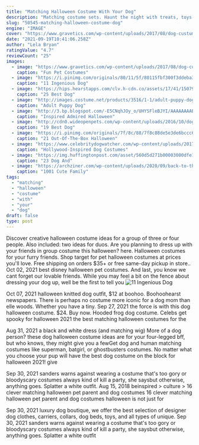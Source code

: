 ```yaml
---
title: "Matching Halloween Costume With Your Dog"
description: "Matching costume sets. Haunt the night with treats, toys and more. Frightfully fun dog toys.  Halloween dog clothes (3) bootique (140) halloween cat toys (12) halloween accessories (48)"
slug: "50545-matching-halloween-costume-dog"
engine: "IMAGE"
cover: "https://www.gravetics.com/wp-content/uploads/2017/08/dog-custumes-halloween.jpg"
date: "2021-09-19T10:41:06.258Z"
author: "Lela Bryan"
ratingValue: "4.7"
reviewCount: "25"
images:
  - image: "https://www.gravetics.com/wp-content/uploads/2017/08/dog-custumes-halloween.jpg"
    caption: "Fun Pet Costumes"
  - image: "https://i.pinimg.com/originals/80/11/5f/80115fbf300f3ddeba36dd67ecd7c70b.jpg"
    caption: "11 Ingenious Dog"
  - image: "https://hips.hearstapps.com/clv.h-cdn.co/assets/17/41/1507925847-mermaid-ariel-sebastian-the-crab-costumes-11.jpg?crop=1.0xw:1xh;center,top&resize=480:*"
    caption: "25 Best Dog"
  - image: "http://images.costume.net/products/3516/1-1/adult-puppy-dog-ears-and-tail.jpg"
    caption: "Adult Puppy Dog"
  - image: "http://3.bp.blogspot.com/-E5CNqhJOy_o/UHYSFleBJYI/AAAAAAAAB-I/dAm1GA9od9Y/s1600/halloween7.jpg"
    caption: "Inspired Admired Halloween"
  - image: "http://cdn0.wideopenpets.com/wp-content/uploads/2016/10/dogs.jpg"
    caption: "19 Best Dog"
  - image: "https://i.pinimg.com/originals/7f/8c/88/7f8c88de5e3de6bccc6647680a71a523.jpg"
    caption: "21 Out-Of-The-Box Halloween"
  - image: "https://www.celebritydogwatcher.com/wp-content/uploads/2017/07/funny_hollywood_dog_costume.jpg"
    caption: "Hollywood-Inspired Dog Costumes"
  - image: "https://img.huffingtonpost.com/asset/560d5d271b00003000dfe155.jpeg?ops=scalefit_600_noupscale"
    caption: "23 Dog And"
  - image: "https://archziner.com/wp-content/uploads/2020/09/back-to-the-future-inspired-family-halloween-costumes-child-dressed-as-doc-mom-and-dad-as-lorraine-marty-mcfly.jpg"
    caption: "1001 Cute Family"
tags:
  - "matching"
  - "halloween"
  - "costume"
  - "with"
  - "your"
  - "dog"
draft: false
type: post
---
```


Discover creative halloween costume ideas for a group of three or four people. Also included: two ideas for duos. Are you planning to dress up with your friends in group costume this halloween? here. Halloween costumes for your furry friends. Shop target for pet halloween costumes at prices you'll love. Free shipping on orders $35+ or free same-day pickup in store.. Oct 02, 2021 best disney halloween pet costumes. And last, you know we cant forget our lovable friends. While you may feel a bit on the fence about dressing your dog up, well be the first to tell you
![11 Ingenious Dog](https://i.pinimg.com/originals/80/11/5f/80115fbf300f3ddeba36dd67ecd7c70b.jpg "11 Ingenious Dog")

Oct 07, 2021 halloween knitted dog outfit, $12 at boohoo. Boohoohearst newspapers. There is perhaps no costume more iconic for a dog mom than elle woods. Whether you have a tiny. Sep 27, 2021 the force is with this dog halloween costume. $24. Buy now. Hooded frog dog costume.  Celebs get spooky for halloween 2021 the best matching halloween costumes for the
<!--inArticleAds-->

<!--galleryOne-->

Aug 31, 2021 a black and white dress (and matching wig)  More of a dog person? these dog halloween costume ideas are for your four-legged bff, but who knows, they might give you a fewGet dog and human matching costumes like superman, batgirl, or ghostbusters costumes. No matter what you choose your pup will have the best dog costume on the block for halloween 2021! give
<!--inArticleAds-->

<!--galleryTwo-->

Sep 30, 2021 sanders warns against wearing a costume that's too gory or bloodyscary costumes always kind of kill a party, she saysbut otherwise, anything goes. Splatter a white outfit. Aug 15, 2018 beinspired > culture > 16 clever matching halloween pet parent and dog costumes 16 clever matching halloween pet parent and dog costumes halloween is not just for
<!--galleryThree-->

Sep 30, 2021 luxury dog boutique, we offer the best selection of designer dog clothes, carriers, collars, dog beds, toys, and all types of unique. Sep 30, 2021 sanders warns against wearing a costume that's too gory or bloodyscary costumes always kind of kill a party, she saysbut otherwise, anything goes. Splatter a white outfit